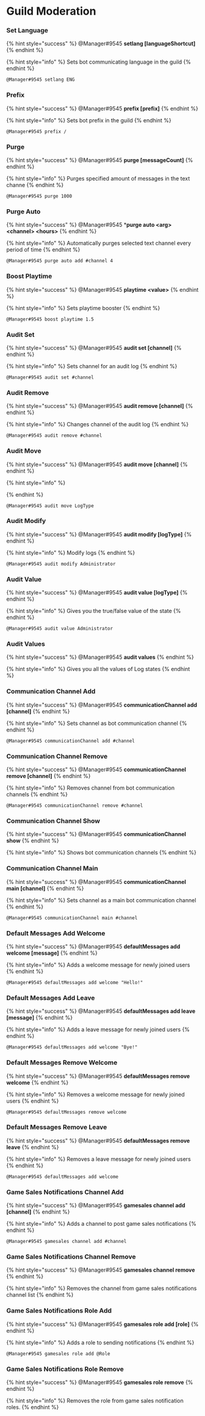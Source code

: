 # Guild Moderation

### Set Language
{% hint style="success" %}
@Manager\#9545 **setlang \[languageShortcut\]**
{% endhint %}

{% hint style="info" %}
Sets bot communicating language in the guild
{% endhint %}

```text
@Manager#9545 setlang ENG
```

### Prefix
{% hint style="success" %}
@Manager\#9545 **prefix \[prefix\]**
{% endhint %}

{% hint style="info" %}
Sets bot prefix in the guild
{% endhint %}

```text
@Manager#9545 prefix /
```

### Purge
{% hint style="success" %}
@Manager\#9545 **purge \[messageCount\]**
{% endhint %}

{% hint style="info" %}
Purges specified amount of messages in the text channe
{% endhint %}

```text
@Manager#9545 purge 1000
```

### Purge Auto
{% hint style="success" %}
@Manager\#9545 ***purge auto \<arg> \<channel> \<hours>**
{% endhint %}

{% hint style="info" %}
Automatically purges selected text channel every period of time
{% endhint %}

```text
@Manager#9545 purge auto add #channel 4
```

### Boost Playtime
{% hint style="success" %}
@Manager\#9545 **playtime \<value>**
{% endhint %}

{% hint style="info" %}
Sets playtime booster
{% endhint %}

```text
@Manager#9545 boost playtime 1.5
```

### Audit Set
{% hint style="success" %}
@Manager\#9545 **audit set \[channel\]**
{% endhint %}

{% hint style="info" %}
Sets channel for an audit log
{% endhint %}

```text
@Manager#9545 audit set #channel
```

### Audit Remove
{% hint style="success" %}
@Manager\#9545 **audit remove \[channel\]**
{% endhint %}

{% hint style="info" %}
Changes channel of the audit log
{% endhint %}

```text
@Manager#9545 audit remove #channel
```

### Audit Move
{% hint style="success" %}
@Manager\#9545 **audit move \[channel\]**
{% endhint %}

{% hint style="info" %}

{% endhint %}

```text
@Manager#9545 audit move LogType
```

### Audit Modify
{% hint style="success" %}
@Manager\#9545 **audit modify \[logType\]**
{% endhint %}

{% hint style="info" %}
Modify logs
{% endhint %}

```text
@Manager#9545 audit modify Administrator
```

### Audit Value
{% hint style="success" %}
@Manager\#9545 **audit value \[logType\]**
{% endhint %}

{% hint style="info" %}
Gives you the true/false value of the state
{% endhint %}

```text
@Manager#9545 audit value Administrator
```

### Audit Values
{% hint style="success" %}
@Manager\#9545 **audit values**
{% endhint %}

{% hint style="info" %}
Gives you all the values of Log states
{% endhint %}

### Communication Channel Add
{% hint style="success" %}
@Manager\#9545 **communicationChannel add \[channel\]**
{% endhint %}

{% hint style="info" %}
Sets channel as bot communication channel
{% endhint %}

```text
@Manager#9545 communicationChannel add #channel
```

### Communication Channel Remove
{% hint style="success" %}
@Manager\#9545 **communicationChannel remove \[channel\]**
{% endhint %}

{% hint style="info" %}
Removes channel from bot communication channels
{% endhint %}

```text
@Manager#9545 communicationChannel remove #channel
```

### Communication Channel Show
{% hint style="success" %}
@Manager\#9545 **communicationChannel show**
{% endhint %}

{% hint style="info" %}
Shows bot communication channels
{% endhint %}

### Communication Channel Main
{% hint style="success" %}
@Manager\#9545 **communicationChannel main \[channel\]**
{% endhint %}

{% hint style="info" %}
Sets channel as a main bot communication channel
{% endhint %}

```text
@Manager#9545 communicationChannel main #channel
```

### Default Messages Add Welcome
{% hint style="success" %}
@Manager\#9545 **defaultMessages add welcome \[message\]**
{% endhint %}

{% hint style="info" %}
Adds a welcome message for newly joined users
{% endhint %}

```text
@Manager#9545 defaultMessages add welcome "Hello!"
```

### Default Messages Add Leave
{% hint style="success" %}
@Manager\#9545 **defaultMessages add leave \[message\]**
{% endhint %}

{% hint style="info" %}
Adds a leave message for newly joined users
{% endhint %}

```text
@Manager#9545 defaultMessages add welcome "Bye!"
```

### Default Messages Remove Welcome
{% hint style="success" %}
@Manager\#9545 **defaultMessages remove welcome**
{% endhint %}

{% hint style="info" %}
Removes a welcome message for newly joined users
{% endhint %}

```text
@Manager#9545 defaultMessages remove welcome
```

### Default Messages Remove Leave
{% hint style="success" %}
@Manager\#9545 **defaultMessages remove leave**
{% endhint %}

{% hint style="info" %}
Removes a leave message for newly joined users
{% endhint %}

```text
@Manager#9545 defaultMessages add welcome
```

### Game Sales Notifications Channel Add
{% hint style="success" %}
@Manager\#9545 **gamesales channel add \[channel\]**
{% endhint %}

{% hint style="info" %}
Adds a channel to post game sales notifications
{% endhint %}

```text
@Manager#9545 gamesales channel add #channel
```

### Game Sales Notifications Channel Remove
{% hint style="success" %}
@Manager\#9545 **gamesales channel remove**
{% endhint %}

{% hint style="info" %}
Removes the channel from game sales notifications channel list
{% endhint %}

### Game Sales Notifications Role Add
{% hint style="success" %}
@Manager\#9545 **gamesales role add \[role\]**
{% endhint %}

{% hint style="info" %}
Adds a role to sending notifications
{% endhint %}

```text
@Manager#9545 gamesales role add @Role
```

### Game Sales Notifications Role Remove
{% hint style="success" %}
@Manager\#9545 **gamesales role remove**
{% endhint %}

{% hint style="info" %}
Removes the role from game sales notification roles.
{% endhint %}